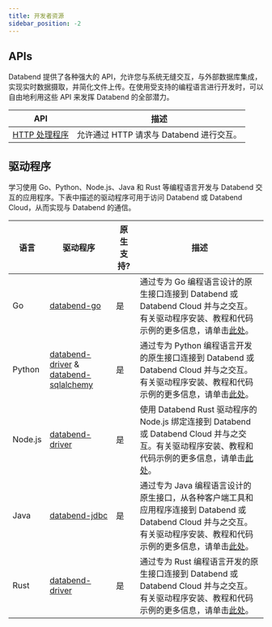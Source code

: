 ```yaml
---
title: 开发者资源
sidebar_position: -2
---
```


## APIs

Databend 提供了各种强大的 API，允许您与系统无缝交互，与外部数据库集成，实现实时数据摄取，并简化文件上传。在使用受支持的编程语言进行开发时，可以自由地利用这些 API 来发挥 Databend 的全部潜力。

| API                              | 描述                                     |
| -------------------------------- | ---------------------------------------- |
| [HTTP 处理程序](00-apis/http.md) | 允许通过 HTTP 请求与 Databend 进行交互。 |

## 驱动程序

学习使用 Go、Python、Node.js、Java 和 Rust 等编程语言开发与 Databend 交互的应用程序。下表中描述的驱动程序可用于访问 Databend 或 Databend Cloud，从而实现与 Databend 的通信。

| 语言    | 驱动程序                                                                                                                             | 原生支持? | 描述                                                                                                                                                                                              |
| ------- | ------------------------------------------------------------------------------------------------------------------------------------ | --------- | ------------------------------------------------------------------------------------------------------------------------------------------------------------------------------------------------- |
| Go      | [ databend-go ](https://github.com/databendcloud/databend-go)                                                                        | 是        | 通过专为 Go 编程语言设计的原生接口连接到 Databend 或 Databend Cloud 并与之交互。有关驱动程序安装、教程和代码示例的更多信息，请单击[此处](./01-drivers/00-golang.md)。                             |
| Python  | [databend-driver](https://pypi.org/project/databend-driver/) & [ databend-sqlalchemy ](https://github.com/databendcloud/databend-py) | 是        | 通过专为 Python 编程语言开发的原生接口连接到 Databend 或 Databend Cloud 并与之交互。有关驱动程序安装、教程和代码示例的更多信息，请单击[此处](./01-drivers/01-python.md)。                         |
| Node.js | [databend-driver](https://www.npmjs.com/package/databend-driver)                                                                     | 是        | 使用 Databend Rust 驱动程序的 Node.js 绑定连接到 Databend 或 Databend Cloud 并与之交互。有关驱动程序安装、教程和代码示例的更多信息，请单击[此处](./01-drivers/02-nodejs.md)。                                |
| Java    | [databend-jdbc](https://github.com/databendcloud/databend-jdbc)                                                                      | 是        | 通过专为 Java 编程语言设计的原生接口，从各种客户端工具和应用程序连接到 Databend 或 Databend Cloud 并与之交互。有关驱动程序安装、教程和代码示例的更多信息，请单击[此处](./01-drivers/03-jdbc.md)。 |
| Rust    | [databend-driver](https://github.com/datafuselabs/BendSQL/tree/main/driver)                                                          | 是        | 通过专为 Rust 编程语言开发的原生接口连接到 Databend 或 Databend Cloud 并与之交互。有关驱动程序安装、教程和代码示例的更多信息，请单击[此处](./01-drivers/04-rust.md)。                             |
